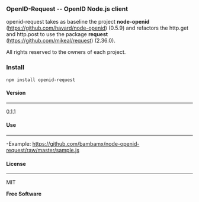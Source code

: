 ### OpenID-Request -- OpenID Node.js client

openid-request takes as baseline the project **node-openid** (https://github.com/havard/node-openid) (0.5.9) and refactors the http.get and http.post to use the package **request** (https://github.com/mikeal/request) (2.36.0).

All rights reserved to the owners of each project.

### Install
```npm install openid-request```

#### Version
----
0.1.1

#### Use
-----------
-Example: https://github.com/bambamx/node-openid-request/raw/master/sample.js


#### License
----
MIT

**Free Software**
